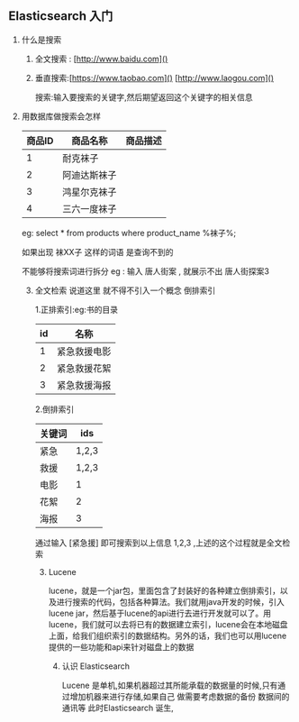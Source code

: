 ## Elasticsearch 入门

1. 什么是搜索

   1. 全文搜索 : [http://www.baidu.com]()

   2. 垂直搜索:[https://www.taobao.com]()  [http://www.laogou.com]()

      搜索:输入要搜索的关键字,然后期望返回这个关键字的相关信息

2. 用数据库做搜索会怎样

   | 商品ID | 商品名称     | 商品描述 |
   | ------ | ------------ | -------- |
   | 1      | 耐克袜子     |          |
   | 2      | 阿迪达斯袜子 |          |
   | 3      | 鸿星尔克袜子 |          |
   | 4      | 三六一度袜子 |          |

   eg: select * from  products where  product_name %袜子%;

   如果出现  袜XX子 这样的词语 是查询不到的

   不能够将搜索词进行拆分 eg : 输入 唐人街案 , 就展示不出 唐人街探案3



   3. 全文检索 说道这里 就不得不引入一个概念 倒排索引

      1.正排索引:eg:书的目录 

      | id   | 名称         |
      | ---- | ------------ |
      | 1    | 紧急救援电影 |
      | 2    | 紧急救援花絮 |
      | 3    | 紧急救援海报 |

      2.倒排索引

      | 关键词 | ids   |
      | ------ | ----- |
      | 紧急   | 1,2,3 |
      | 救援   | 1,2,3 |
      | 电影   | 1     |
      | 花絮   | 2     |
      | 海报   | 3     |

      通过输入 [紧急援] 即可搜索到以上信息 1,2,3 ,上述的这个过程就是全文检索

        3. Lucene

           lucene，就是一个jar包，里面包含了封装好的各种建立倒排索引，以及进行搜索的代码，包括各种算法。我们就用java开发的时候，引入lucene jar，然后基于lucene的api进行去进行开发就可以了。用lucene，我们就可以去将已有的数据建立索引，lucene会在本地磁盘上面，给我们组织索引的数据结构。另外的话，我们也可以用lucene提供的一些功能和api来针对磁盘上的数据



           4. 认识 Elasticsearch

              Lucene 是单机,如果机器超过其所能承载的数据量的时候,只有通过增加机器来进行存储,如果自己 做需要考虑数据的备份 数据间的通讯等 此时Elasticsearch 诞生,
